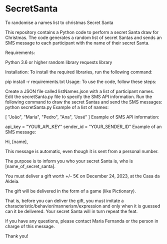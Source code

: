 # SecretSanta
To randomise a names list to christmas
Secret Santa

This repository contains a Python code to perform a secret Santa draw for Christmas. The code generates a random list of secret Santas and sends an SMS message to each participant with the name of their secret Santa.

Requirements:

Python 3.6 or higher
random library
requests library

Installation:
To install the required libraries, run the following command:

pip install -r requirements.txt
Usage:
To use the code, follow these steps:

Create a JSON file called listNames.json with a list of participant names.
Edit the secretSanta.py file to specify the SMS API information.
Run the following command to draw the secret Santas and send the SMS messages:
python secretSanta.py
Example of a list of names:

[
"João",
"Maria",
"Pedro",
"Ana",
"José"
]
Example of SMS API information:

api_key = "YOUR_API_KEY"
sender_id = "YOUR_SENDER_ID"
Example of an SMS message:

Hi, [name],

This message is automatic, even though it is sent from a personal number.

The purpose is to inform you who your secret Santa is, who is [name_of_secret_santa].

You must deliver a gift worth +/- 5€ on December 24, 2023, at the Casa da Aldeia.

The gift will be delivered in the form of a game (like Pictionary).

That is, before you can deliver the gift, you must imitate a characteristic/behavior/mannerism/expression and only when it is guessed can it be delivered. Your secret Santa will in turn repeat the feat.

If you have any questions, please contact Maria Fernanda or the person in charge of this message.

Thank you!
